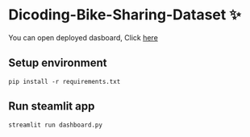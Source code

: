 # Dicoding-Bike-Sharing-Dataset ✨

You can open deployed dasboard, Click [here](https://bikesharing-teguh.streamlit.app/)

## Setup environment
```
pip install -r requirements.txt
```

## Run steamlit app
```
streamlit run dashboard.py
```